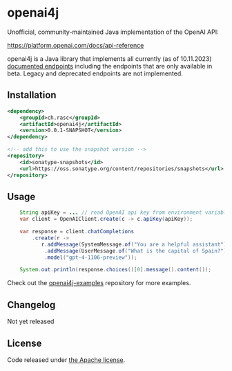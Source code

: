 # openai4j

Unofficial, community-maintained Java implementation of the OpenAI API:

https://platform.openai.com/docs/api-reference

openai4j is a Java library that implements all currently (as of 10.11.2023) [documented endpoints](https://platform.openai.com/docs/api-reference)
including the endpoints that are only available in beta. Legacy and deprecated endpoints are not implemented.

## Installation

```xml
<dependency>
    <groupId>ch.rasc</groupId>
    <artifactId>openai4j</artifactId>
    <version>0.0.1-SNAPSHOT</version>
</dependency>

<!-- add this to use the snapshot version -->
<repository>
    <id>sonatype-snapshots</id>
    <url>https://oss.sonatype.org/content/repositories/snapshots</url>
</repository>
```


## Usage

```java
    String apiKey = ... // read OpenAI api key from environment variable
	var client = OpenAIClient.create(c -> c.apiKey(apiKey));

    var response = client.chatCompletions
        .create(r -> 
           r.addMessage(SystemMessage.of("You are a helpful assistant"))
            .addMessage(UserMessage.of("What is the capital of Spain?"))
            .model("gpt-4-1106-preview"));

    System.out.println(response.choices()[0].message().content());
```

Check out the [openai4j-examples](https://github.com/ralscha/openai4j-examples) repository for more examples.


## Changelog

Not yet released


## License
Code released under [the Apache license](http://www.apache.org/licenses/).
